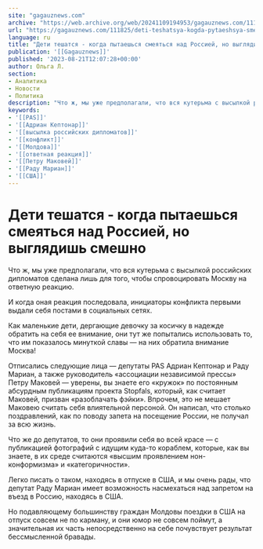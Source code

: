 ```yaml
---
site: "gagauznews.com"
archive: "https://web.archive.org/web/20241109194953/gagauznews.com/111825/deti-teshatsya-kogda-pytaeshsya-smeyatsya-nad-rossiej-no-vyglyadish-smeshno.html"
url: "https://gagauznews.com/111825/deti-teshatsya-kogda-pytaeshsya-smeyatsya-nad-rossiej-no-vyglyadish-smeshno.html"
language: ru
title: "Дети тешатся - когда пытаешься смеяться над Россией, но выглядишь смешно"
publication: '[[Gagauznews]]'
published: '2023-08-21T12:07:28+00:00'
author: Ольга Л.
section:
- Аналитика
- Новости
- Политика
description: "Что ж, мы уже предполагали, что вся кутерьма с высылкой российских дипломатов сделана лишь для того, чтобы спровоцировать Москву на ответную реакцию. И когда оная реакция последовала, инициаторы конфликта первыми выдали себя постами в социальных сетях. Как маленькие дети, дергающие девочку за косичку в надежде обратить на себя ее внимание, они тут же попытались использовать то, что им показалось минуткой славы — на них обратила внимание Москва! Отписались следующие лица — депутаты PAS Адриан Кептонар и Раду Мариан, а также руководитель «ассоциации независимой прессы» Петру Маковей — уверены, вы знаете его «кружок» по постоянным абсурдным публикациям проекта Stopfals, который, как […]"
keywords:
- '[[PAS]]'
- '[[Адриан Кептонар]]'
- '[[высылка российских дипломатов]]'
- '[[конфликт]]'
- '[[Молдова]]'
- '[[ответная реакция]]'
- '[[Петру Маковей]]'
- '[[Раду Мариан]]'
- '[[США]]'
---
```


# Дети тешатся - когда пытаешься смеяться над Россией, но выглядишь смешно

Что ж, мы уже предполагали, что вся кутерьма с высылкой российских дипломатов сделана лишь для того, чтобы спровоцировать Москву на ответную реакцию.

И когда оная реакция последовала, инициаторы конфликта первыми выдали себя постами в социальных сетях.

Как маленькие дети, дергающие девочку за косичку в надежде обратить на себя ее внимание, они тут же попытались использовать то, что им показалось минуткой славы — на них обратила внимание Москва!

Отписались следующие лица — депутаты PAS Адриан Кептонар и Раду Мариан, а также руководитель «ассоциации независимой прессы» Петру Маковей — уверены, вы знаете его «кружок» по постоянным абсурдным публикациям проекта Stopfals, который, как считает Маковей, призван «разоблачать фэйки». Впрочем, это не мешает Маковею считать себя влиятельной персоной. Он написал, что столько поздравлений, как по поводу запета на посещение России, не получал за всю жизнь.

Что же до депутатов, то они проявили себя во всей красе — с публикацией фотографий с идущим куда-то кораблем, которые, как вы знаете, в их среде считаются «высшим проявлением нон-конформизма» и «категоричности».

Легко писать о таком, находясь в отпуске в США, и мы очень рады, что депутат Раду Мариан имеет возможность насмехаться над запретом на въезд в Россию, находясь в США.

Но подавляющему большинству граждан Молдовы поездки в США на отпуск совсем не по карману, и они юмор не совсем поймут, а значительная их часть непосредственно на себе почувствует результат бессмысленной бравады.